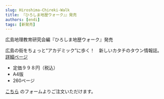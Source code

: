 ```yaml
---
slug: Hiroshima-Chireki-Walk
title: 『ひろしま地歴ウォーク』』発売
authors: [endi]
tags: [新発売]
---
```


広島地理教育研究会編『ひろしま地歴ウォーク』発売

広島の街をちょっと“アカデミック”に歩く！　新しいカタチのタウン情報誌。
[詳細ページ](/docs/others.md)

- 定価９９８円（税込）
- A4版
- 260ページ

[こちら](https://forms.gle/6u5BAaspssEDjGtf8) のフォームよりご注文いただけます。